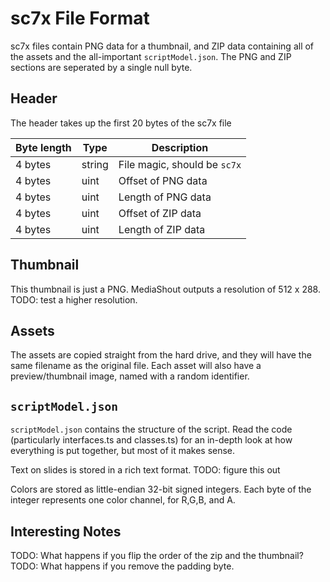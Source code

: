 # sc7x File Format

sc7x files contain PNG data for a thumbnail, and ZIP data containing all of the assets and the all-important `scriptModel.json`. The PNG and ZIP sections are seperated by a single null byte.

## Header

The header takes up the first 20 bytes of the sc7x file

| Byte length | Type   | Description                  |
| ----------- | ------ | ---------------------------- |
| 4 bytes     | string | File magic, should be `sc7x` |
| 4 bytes     | uint   | Offset of PNG data           |
| 4 bytes     | uint   | Length of PNG data           |
| 4 bytes     | uint   | Offset of ZIP data           |
| 4 bytes     | uint   | Length of ZIP data           |

## Thumbnail

This thumbnail is just a PNG. MediaShout outputs a resolution of 512 x 288. TODO: test a higher resolution.

## Assets

The assets are copied straight from the hard drive, and they will have the same filename as the original file. Each asset will also have a preview/thumbnail image, named with a random identifier.

## `scriptModel.json`

`scriptModel.json` contains the structure of the script. Read the code (particularly interfaces.ts and classes.ts) for an in-depth look at how everything is put together, but most of it makes sense.

Text on slides is stored in a rich text format. TODO: figure this out

Colors are stored as little-endian 32-bit signed integers. Each byte of the integer represents one color channel, for R,G,B, and A.

## Interesting Notes

TODO: What happens if you flip the order of the zip and the thumbnail?
TODO: What happens if you remove the padding byte.
